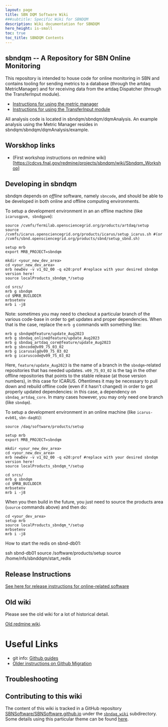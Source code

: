 ```yaml
---
layout: page
title: SBN DQM Software Wiki
###subtitle: Specific Wiki for SBNDQM
description: Wiki documentation for SBNDQM
hero_height: is-small
toc: true
toc_title: SBNDQM Contents
---
```



sbndqm -- A Repository for SBN Online Monitoring
----------------------------------------------

This repository is intended to house code for online monitoring in SBN and contains tooling for sending metrics to a database (through the artdaq MetricManager) and for receiving data from the artdaq Dispatcher (through the TransferInput module).

* [Instructions for using the metric manager](https://cdcvs.fnal.gov/redmine/projects/sbndqm/wiki/Metric_Management)
* [Instructions for using the TransferInput module](https://cdcvs.fnal.gov/redmine/projects/sbndqm/wiki/Receiving_Data_from_Artdaq)

All analysis code is located in sbndqm/sbndqm/dqmAnalysis. An example analysis using the Metric Manager resides in sbndqm/sbndqm/dqmAnalysis/example.


Worskhop links
----------------------------------------------
* (First workshop instructions on redmine wiki)[https://cdcvs.fnal.gov/redmine/projects/sbndqm/wiki/Sbndqm_Workshop]


Developing in sbndqm
----------------------------------------------
sbndqm depends on _offline_ software, namely `sbncode`, and should be able to be developed in both online and offline computing environments.

To setup a development environment in an an offline machine (like `icarusgpvm, sbndgpvm`):
```
source /cvmfs/fermilab.opensciencegrid.org/products/artdaq/setup
source /cvmfs/icarus.opensciencegrid.org/products/icarus/setup_icarus.sh #(or /cvmfs/sbnd.opensciencegrid.org/products/sbnd/setup_sbnd.sh)

setup mrb
export MRB_PROJECT=sbndqm

mkdir <your_new_dev_area>
cd <your_new_dev_area>
mrb newDev -v v1_02_00 -q e20:prof #replace with your desired sbndqm version here!
source localProducts_sbndqm_*/setup 

cd srcs/
mrb g sbndqm
cd $MRB_BUILDDIR
mrbsetenv
mrb i -j8
```

Note: sometimes you may need to checkout a particular branch of the various code-base in order to get updates and proper dependencies. When that is the case, replace the `mrb g` commands with something like:
```
mrb g sbndqm@feature/update_Aug2023
mrb g sbndaq_online@feature/update_Aug2023
mrb g sbndaq_artdaq_core@feature/update_Aug2023
mrb g sbncode@v09_75_03_02
mrb g icarusalg@v09_75_03_02
mrb g icaruscode@v09_75_03_02
```
Here, `feature/update_Aug2023` is the name of a branch in the `sbndqm`-related repositories that has needed updates. `v09_75_03_02` is the tag in the other offline repositories that points to the stable release (at those version numbers), in this case for ICARUS. Oftentimes it may be necessary to pull down and rebuild offline code (even if it hasn't changed) in order to get properly updated dependencies: in this case, a dependency on `sbndaq_artdaq_core`. In many cases however, you may only need one branch (like `sbndqm`).


To setup a development environment in an online machine (like `icarus-evb01`, `sbn-daq01`):
```
source /daq/software/products/setup

setup mrb
export MRB_PROJECT=sbndqm

mkdir <your_new_dev_area>
cd <your_new_dev_area>
mrb newDev -v v1_02_00 -q e20:prof #replace with your desired sbndqm version here!
source localProducts_sbndqm_*/setup 

cd srcs/
mrb g sbndqm
cd $MRB_BUILDDIR
mrbsetenv
mrb i -j8
```


When you then build in the future, you just need to source the products area (`source` commands above) and then do:
```
cd <your_dev_area>
setup mrb
source localProducts_sbndqm_*/setup
mrbsetenv
mrb i -j8
```

How to start the redis on sbnd-db01:

ssh sbnd-db01
source /software/products/setup
source /home/nfs/sbnddqm/start_redis

Release Instructions
----------------------------------------------
[See here for release instructions for online-related software](ReleaseInstructions)

Old wiki
----------------------------------------------
Please
see the old wiki for a lot of historical detail.

[Old redmine wiki](https://cdcvs.fnal.gov/redmine/projects/sbndqm/wiki).

# Useful Links
* git info: [Github guides](https://guides.github.com/)
* [Older instructions on Github Migration](GithubMigration.md)


Troubleshooting
----------------------------------------------


Contributing to this wiki
----------------------------------------------


The content of this wiki is tracked in a GitHub repository [SBNSoftware/SBNSoftware.github.io](https://github.com/SBNSoftware/SBNSoftware.github.io)
under the
[`sbndaq_wiki`](https://github.com/SBNSoftware/SBNSoftware.github.io/tree/master/sbndaq_wiki)
subdirectory. Some details using this particular theme can be found [here](https://github.com/chrisrhymes/bulma-clean-theme).
